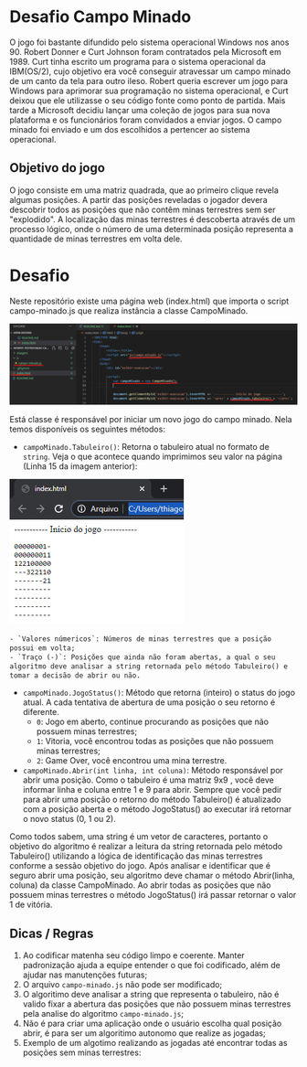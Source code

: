# Desafio Campo Minado
O jogo foi bastante difundido pelo sistema operacional Windows nos anos 90.
Robert Donner e Curt Johnson foram contratados pela Microsoft em 1989. Curt tinha escrito um programa para o sistema operacional da IBM(OS/2), cujo objetivo era você conseguir atravessar um campo minado de um canto da tela para outro ileso. Robert queria escrever um jogo para Windows para aprimorar sua programação no sistema operacional, e Curt deixou que ele utilizasse o seu código fonte como ponto de partida. Mais tarde a Microsoft decidiu lançar uma coleção de jogos para sua nova plataforma e os funcionários foram convidados a enviar jogos. O campo minado foi enviado e um dos escolhidos a pertencer ao sistema operacional.

## Objetivo do jogo
O jogo consiste em uma matriz quadrada, que ao primeiro clique revela algumas posições. A partir das posições reveladas o jogador devera descobrir todos as posições que não contêm minas terrestres sem ser "explodido". A localização das minas terrestres é descoberta através de um processo lógico, onde o número de uma determinada posição representa a quantidade de minas terrestres em volta dele.



# Desafio
Neste repositório existe uma página web (index.html) que importa o script campo-minado.js que realiza instância a classe CampoMinado.

![Aplicação inicial](imagens/5.png)

Está classe é responsável por iniciar um novo jogo do campo minado. Nela temos disponíveis os seguintes métodos:

 - `campoMinado.Tabuleiro()`: Retorna o tabuleiro atual no formato de `string`. Veja o que acontece quando imprimimos seu valor na página (Linha 15 da imagem anterior):

![Aplicação inicial](imagens/6.png) 

    - `Valores númericos`: Números de minas terrestres que a posição possui em volta;
    - `Traço (-)`: Posições que ainda não foram abertas, a qual o seu algoritmo deve analisar a string retornada pelo método Tabuleiro() e tomar a decisão de abrir ou não.
- `campoMinado.JogoStatus()`: Método que retorna (inteiro) o status do jogo atual. A cada tentativa de abertura de uma posição o seu retorno é diferente.
    - `0`: Jogo em aberto, continue procurando as posições que não possuem minas terrestres;
    - `1`: Vitoria, você encontrou todas as posições que não possuem minas terrestres;
    - `2`: Game Over, você encontrou uma mina terrestre.
- `campoMinado.Abrir(int linha, int coluna)`: Método responsável por abrir uma posição. Como o tabuleiro é uma matriz 9x9 , você deve informar linha e coluna entre 1 e 9 para abrir. Sempre que você pedir para abrir uma posição o retorno do método Tabuleiro() é atualizado com a posição aberta e o método JogoStatus() ao executar irá retornar o novo status (0, 1 ou 2). 

Como todos sabem, uma string é um vetor de caracteres, portanto o objetivo do algoritmo é realizar a leitura da string retornada pelo método Tabuleiro() utilizando a lógica de identificação das minas terrestres conforme a sessão objetivo do jogo. Após analisar e identificar que é seguro abrir uma posição, seu algoritmo deve chamar o método Abrir(linha, coluna) da classe CampoMinado. Ao abrir todas as posições que não possuem minas terrestres o método JogoStatus() irá passar retornar o valor 1 de vitória.



## Dicas / Regras
1. Ao codificar matenha seu código limpo e coerente. Manter padronização ajuda a equipe entender o que foi codificado, além de ajudar nas manutenções futuras;
2. O arquivo `campo-minado.js` não pode ser modificado;
3. O algoritimo deve analisar a string que representa o tabuleiro, não é valido fixar a abertura das posições que não possuem minas terrestres pela analise do algoritmo `campo-minado.js`;
4. Não é para criar uma aplicação onde o usuário escolha qual posição abrir, é para ser um algoritimo autonomo que realize as jogadas;
5. Exemplo de um algotimo realizando as jogadas até encontrar todas as posições sem minas terrestres:

